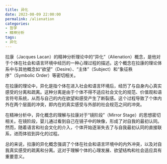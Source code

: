```yaml
---
title: 异化
date: 2023-08-09 22:00:00
permalink: /alienation
categories:
- 哲学
- 精神分析
tags:
- 异化
---
```


拉康（Jacques Lacan）的精神分析理论中的“异化”（Alienation）概念，是他对于个体在社会和语言环境中经历的一种心理过程的描述。这个概念在拉康的理论体系中与其他概念如“欲望”（Desire）、“主体”（Subject）和“象征秩序”（Symbolic Order）等密切相关。

在拉康的理论中，异化是指个体在进入社会和语言环境后，经历了与自身内心真实感受的分离和疏离。这种分离是由于个体不得不适应社会文化的规范、价值观和语言符号系统，从而与自己的内在欲望和感受产生了断裂感。这个过程导致了个体内外在两个层面的冲突，即内在的真实感受与外部的社会规范之间的冲突。

在精神分析中，异化概念的理解与拉康对于“镜阶段”（Mirror Stage）的思想密切相关。在镜阶段，婴儿通过看到自己在镜子中的映像，形成了对自我的最初认同。然而，随着语言和社会文化的介入，个体开始逐渐失去了与自我最初认同的直接联系，进而体验到异化的过程。

总的来说，拉康的异化概念强调了个体在社会和语言环境中的内外冲突，以及对自我真实感受的疏离和分离。这对于理解个体的心理发展、欲望结构和社会适应具有重要意义。